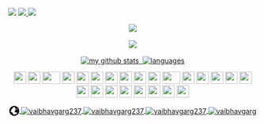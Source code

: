 ![](https://komarev.com/ghpvc/?username=vaibhavgarg237&color=green)
<a href="https://vaibhavgarg.me">
    <img src="https://media.giphy.com/media/hvRJCLFzcasrR4ia7z/giphy.gif" width="30px">
    <img src="https://emojis.slackmojis.com/emojis/images/1531849430/4246/blob-sunglasses.gif?1531849430" width="30"/>
</a>
<p align="center">
    <a href="https://vaibhavgarg.me">
    <img src="https://media.giphy.com/media/WUlplcMpOCEmTGBtBW/giphy.gif" width="30">
    </a>
<p>

    



<a href="https://vaibhavgarg.me">
    <p align="center">
        <img src="https://github-profile-trophy.vercel.app/?username=vaibhavgarg237&column=7&theme=onedark"/>
    </p>
</a>
<!-- My GitHub stats with buefy theme ❤️ -->
<a align="center" href="https://vaibhavgarg.me">
<p align="center">
<img src="https://github-readme-stats.vercel.app/api?username=vaibhavgarg237&show_icons=true&theme=tokyonight" alt="my github stats" width="420"/>&nbsp;
    <img src="https://github-readme-stats.vercel.app/api/top-langs/?username=vaibhavgarg237&layout=compact&theme=tokyonight" alt="languages" height="165">
</p>
</a>


    






<div align="center">
    <img src="https://cultofthepartyparrot.com/parrots/hd/githubparrot.gif" width="25" height="25"/>
    <img src="https://cultofthepartyparrot.com/flags/hd/iranparrot.gif" width="25" height="25"/>
    <img src="https://cultofthepartyparrot.com/parrots/asyncparrot.gif" width="36" height="25"/>
    <img src="https://cultofthepartyparrot.com/parrots/exceptionallyfastparrot.gif" width="25" height="25"/>
    <img src="https://cultofthepartyparrot.com/parrots/hd/60fpsparrot.gif" width="25" height="25"/>
    <img src="https://cultofthepartyparrot.com/parrots/hd/jumpingparrot.gif" width="25" height="25"/>
    <img src="https://cultofthepartyparrot.com/parrots/hd/opensourceparrot.gif" width="25" height="25"/>
    <img src="https://cultofthepartyparrot.com/parrots/hd/dealwithitnowparrot.gif" width="25" height="25"/>
    <img src="https://cultofthepartyparrot.com/parrots/hd/hypnoparrotlight.gif" width="25" height="25"/>
    <img src="https://cultofthepartyparrot.com/parrots/databaseparrot.gif" width="25" height="25"/>
    <img src="https://cultofthepartyparrot.com/parrots/fixparrot.gif" width="36" height="25"/>
    <img src="https://cultofthepartyparrot.com/parrots/hd/laptop_parrot.gif" width="25" height="25"/>
    <img src="https://cultofthepartyparrot.com/parrots/hd/spinningparrot.gif" width="25" height="25"/>
    <img src="https://cultofthepartyparrot.com/parrots/hd/levitationparrot.gif" width="25" height="25"/>
    <img src="https://cultofthepartyparrot.com/parrots/hd/meldparrot.gif" width="25" height="25"/>
    <img src="https://cultofthepartyparrot.com/parrots/slomoparrot.gif" width="25" height="25"/>
    <img src="https://cultofthepartyparrot.com/parrots/hd/moonwalkingparrot.gif" width="25" height="25"/>
    <img src="https://cultofthepartyparrot.com/parrots/hd/stableparrot.gif" width="25" height="25"/>
    <img src="https://cultofthepartyparrot.com/parrots/hd/scienceparrot.gif" width="25" height="25"/>
    <img src="https://cultofthepartyparrot.com/parrots/hd/pirateparrot.gif" width="25" height="25"/>
    <img src="https://cultofthepartyparrot.com/parrots/hd/footballparrot.gif" width="25" height="25"/>
    <img src="https://cultofthepartyparrot.com/parrots/hd/illuminatiparrot.gif" width="25" height="25"/>
    <img src="https://cultofthepartyparrot.com/parrots/hd/hypnoparrotdark.gif" width="25" height="25"/>
    <img src="https://cultofthepartyparrot.com/parrots/hd/mustacheparrot.gif" width="25" height="25"/>
</div>




<p align="center">

<a href="http://vaibhavgarg.me/css-personal-site/" target="blank">
<img align="center" src="https://raw.githubusercontent.com/iconic/open-iconic/master/svg/globe.svg" alt="@vaibhavgarg237" height="20" width="20" />
</a>


<a href="https://www.linkedin.com/in/vaibhavgargdtu/" target="blank">
<img align="center" src="https://cdn.jsdelivr.net/npm/simple-icons@3.0.1/icons/linkedin.svg" alt="vaibhavgarg237" height="20" width="20" />
</a>

<a href="https://twitter.com/vaibhavgarg237" target="blank">
<img align="center" src="https://cdn.jsdelivr.net/npm/simple-icons@3.0.1/icons/twitter.svg" alt="vaibhavgarg237" height="20" width="20" />
</a>

<a href="https://github.com/vaibhavgarg237" target="blank">
<img align="center" src="https://cdn.jsdelivr.net/npm/simple-icons@3.0.1/icons/github.svg" alt="vaibhavgarg237" height="20" width="20" />
</a>

<a href="https://t.me/gargvaibhav" target="blank">
<img align="center" src="https://cdn.jsdelivr.net/npm/simple-icons@3.0.1/icons/telegram.svg" alt="vaibhavgarg" height="20" width="20" />
</a>

</a>

</p>
